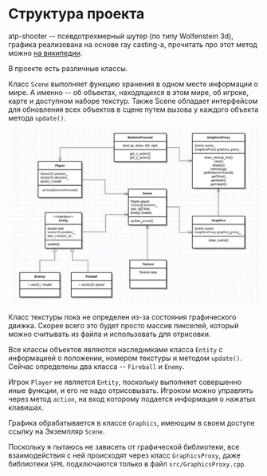# Структура проекта
atp-shooter -- псевдотрехмерный шутер (по типу Wolfenstein 3d), графика реализована на основе ray casting-а,
прочитать про этот метод можно [на википедии](https://en.wikipedia.org/wiki/Ray_casting).

В проекте есть различные классы.

Класс `Scene` выполняет функцию хранения в одном месте информации о мире. А именно -- об объектах, находящихся в этом мире,
об игроке, карте и доступном наборе текстур. Также Scene обладает интерфейсом для обновления всех объектов в сцене путем вызова у каждого объекта
метода `update()`.

![alt text](img/uml.png)

Класс текстуры пока не определен из-за состояния графического движка. Скорее всего это будет просто массив пикселей,
который можно считывать из файла и использовать для отрисовки.

Все классы объектов являются наследниками класса `Entity` с информацией о положении, номером текстуры
и методом `update()`. Сейчас определены два класса -- `Fireball` и `Enemy`.

Игрок `Player` не является `Entity`, поскольку выполняет совершенно иные функции, и его не надо отрисовывать. Игроком можно
управлять через метод `action`, на вход которому подается информация о нажатых клавишах.

Графика обрабатывается в классе `Graphics`, имеющим в своем доступе ссылку на Экземпляр `Scene`.

Поскольку я пытаюсь не зависеть от графической библиотеки, все взаимодействия с ней происходят через класс `GraphicsProxy`, даже
библиотеки `SFML` подключаются только в файл `src/GraphicsProxy.cpp`.
